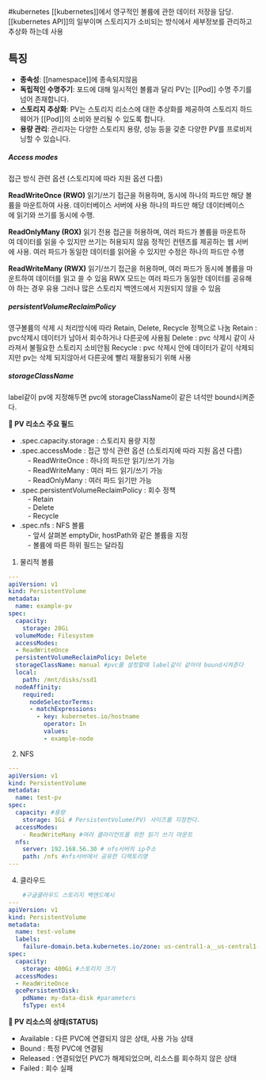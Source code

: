 #kubernetes 
[[kubernetes]]에서 영구적인 볼륨에 관한 데이터 저장을 담당.
[[kubernetes API]]의 일부이며 스토리지가 소비되는 방식에서 세부정보를 관리하고 추상화 하는데 사용

## 특징
- **종속성**: [[namespace]]에 종속되지않음
- **독립적인 수명주기**: 포드에 대해 일시적인 볼륨과 달리 PV는 [[Pod]] 수명 주기를 넘어 존재합니다.
- **스토리지 추상화**: PV는 스토리지 리소스에 대한 추상화를 제공하여 스토리지 하드웨어가 [[Pod]]의 소비와 분리될 수 있도록 합니다.
- **용량 관리**: 관리자는 다양한 스토리지 용량, 성능 등을 갖춘 다양한 PV를 프로비저닝할 수 있습니다.


##### Access modes
접근 방식 관련 옵션 (스토리지에 따라 지원 옵션 다름)

**ReadWriteOnce (RWO)**
읽기/쓰기 접근을 허용하며, 동시에 하나의 파드만 해당 볼륨을 마운트하여 사용.
데이터베이스 서버에 사용
하나의 파드만 해당 데이터베이스에 읽기와 쓰기를 동시에 수행.

**ReadOnlyMany (ROX)**
읽기 전용 접근을 허용하며, 여러 파드가 볼륨을 마운트하여 데이터를 읽을 수 있지만 쓰기는 허용되지 않음
정적인 컨텐츠를 제공하는 웹 서버에 사용.
여러 파드가 동일한 데이터를 읽어올 수 있지만 수정은 하나의 파드만 수행

**ReadWriteMany (RWX)**
읽기/쓰기 접근을 허용하며, 여러 파드가 동시에 볼륨을 마운트하여 데이터를 읽고 쓸 수 있음
RWX 모드는 여러 파드가 동일한 데이터를 공유해야 하는 경우 유용
그러나 많은 스토리지 백엔드에서 지원되지 않을 수 있음

##### persistentVolumeReclaimPolicy
영구볼륨의 삭제 시 처리방식에 따라 Retain, Delete, Recycle 정책으로 나눔
Retain : pvc삭제시 데이터가 남아서 회수하거나 다른곳에 사용됨
Delete : pvc 삭제시 같이 사라져서 불필요한 스토리지 소비안됨
Recycle : pvc 삭제시 안에 데이터가 같이 삭제되지만 pv는 삭제 되지않아서 다른곳에 빨리 재활용되기 위해 사용
##### storageClassName
label같이 pv에 지정해두면 pvc에 storageClassName이 같은 녀석만 bound시켜준다. 


**📌 PV 리소스 주요 필드**  
- .spec.capacity.storage : 스토리지 용량 지정  
- .spec.accessMode : 접근 방식 관련 옵션 (스토리지에 따라 지원 옵션 다름)  
    - ReadWriteOnce : 하나의 파드만 읽기/쓰기 가능  
    - ReadWriteMany : 여러 파드 읽기/쓰기 가능  
    - ReadOnlyMany : 여러 파드 읽기만 가능  
- .spec.persistentVolumeReclaimPolicy : 회수 정책  
    - Retain  
    - Delete  
    - Recycle  
- .spec.nfs : NFS 볼륨  
    - 앞서 살펴본 emptyDir, hostPath와 같은 볼륨을 지정  
    - 볼륨에 따른 하위 필드는 달라짐

1. 물리적 볼륨
```yaml
---
apiVersion: v1
kind: PersistentVolume
metadata:
  name: example-pv
spec:
  capacity:
    storage: 20Gi
  volumeMode: Filesystem
  accessModes:
  - ReadWriteOnce
  persistentVolumeReclaimPolicy: Delete
  storageClassName: manual #pvc를 설정할때 label같이 같아야 bound시켜준다
  local:
    path: /mnt/disks/ssd1
  nodeAffinity:
    required:
      nodeSelectorTerms:
      - matchExpressions:
        - key: kubernetes.io/hostname
          operator: In
          values:
          - example-node
```

2. NFS
```yaml
---
apiVersion: v1  
kind: PersistentVolume  
metadata:  
  name: test-pv  
spec:  
  capacity: #용량  
    storage: 1Gi # PersistentVolume(PV) 사이즈를 지정한다.  
  accessModes:  
    - ReadWriteMany #여러 클라이언트를 위한 읽기 쓰기 마운트  
  nfs:  
    server: 192.168.56.30 # nfs서버의 ip주소  
    path: /nfs #nfs서버에서 공유한 디렉토리명
---
```


4. 클라우드
```yaml
	#구글클라우드 스토리지 백엔드예시
---
apiVersion: v1
kind: PersistentVolume
metadata:
  name: test-volume
  labels:
    failure-domain.beta.kubernetes.io/zone: us-central1-a__us-central1-b
spec:
  capacity:
    storage: 400Gi #스토리지 크기
  accessModes:
  - ReadWriteOnce
  gcePersistentDisk:
    pdName: my-data-disk #parameters
    fsType: ext4
```


**📌 PV 리소스의 상태(STATUS)**  
- Available : 다른 PVC에 연결되지 않은 상태, 사용 가능 상태  
- Bound : 특정 PVC에 연결됨  
- Released : 연결되었던 PVC가 해제되었으며, 리소스를 회수하지 않은 상태  
- Failed : 회수 실패